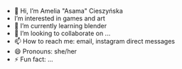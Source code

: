 - 👋 Hi, I’m Amelia "Asama" Cieszyńska
-  I’m interested in games and art
- 🌱 I’m currently learning blender
- 🖤 I’m looking to collaborate on ...
- 📫 How to reach me: email, instagram direct messages
- 😄 Pronouns: she/her
- ⚡ Fun fact: ...

<!---
Asama666/Asama666 is a ✨ special ✨ repository because its `README.md` (this file) appears on your GitHub profile.
You can click the Preview link to take a look at your changes.
--->
